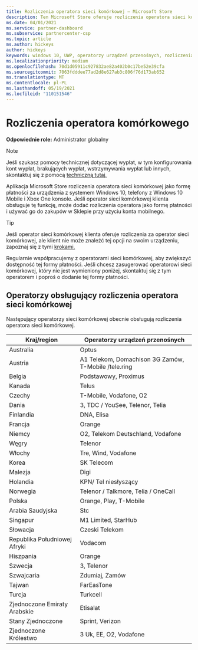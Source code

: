 ```yaml
---
title: Rozliczenia operatora sieci komórkowej — Microsoft Store
description: Ten Microsoft Store oferuje rozliczenia operatora sieci komórkowej jako formę płatności dla operatorów sieci komórkowej, którzy obsługują tę funkcję.
ms.date: 04/01/2021
ms.service: partner-dashboard
ms.subservice: partnercenter-csp
ms.topic: article
ms.author: hickeys
author: hickeys
keywords: windows 10, UWP, operatorzy urządzeń przenośnych, rozliczenia za urządzenia przenośne, rozliczenia operatora sieci komórkowej
ms.localizationpriority: medium
ms.openlocfilehash: 70d1d05911c927832ae82a402b0c17be52e39cfa
ms.sourcegitcommit: 7063fdddee77ad2d8e627ab3c806f76d173ab652
ms.translationtype: MT
ms.contentlocale: pl-PL
ms.lasthandoff: 05/19/2021
ms.locfileid: "110151546"
---
```

# <a name="mobile-operator-billing"></a>Rozliczenia operatora komórkowego

**Odpowiednie role:** Administrator globalny

> [!NOTE]
> Jeśli szukasz pomocy technicznej dotyczącej wypłat, w tym konfigurowania kont wypłat, brakujących wypłat, wstrzymywania wypłat lub innych, skontaktuj się z pomocą [techniczną tutaj.](https://developer.microsoft.com/windows/support)

Aplikacja Microsoft Store rozliczenia operatora sieci komórkowej jako formę płatności za urządzenia z systemem Windows 10, telefony z Windows 10 Mobile i Xbox One konsole. Jeśli operator sieci komórkowej klienta obsługuje tę funkcję, może dodać rozliczenia operatora jako formę płatności i używać go do zakupów w Sklepie przy użyciu konta mobilnego.

> [!TIP]
> Jeśli operator sieci komórkowej klienta oferuje rozliczenia za operator sieci komórkowej, ale klient nie może znaleźć tej opcji na swoim urządzeniu, zapoznaj się z tymi [krokami.](https://support.microsoft.com/instantanswers/b25d6dd6-fb8b-3710-1e13-4d30eb01b51f)

Regularnie współpracujemy z operatorami sieci komórkowej, aby zwiększyć dostępność tej formy płatności. Jeśli chcesz zasugerować operatorowi sieci komórkowej, który nie jest wymieniony poniżej, skontaktuj się z tym operatorem i poproś o dodanie tej formy płatności.

## <a name="operators-that-support-mobile-operator-billing"></a>Operatorzy obsługujący rozliczenia operatora sieci komórkowej

Następujący operatorzy sieci komórkowej obecnie obsługują rozliczenia operatora sieci komórkowej.

| Kraj/region       | Operatorzy urządzeń przenośnych                                        |
|----------------------|---------------------------------------------------------|
| Australia            | Optus                                                   |
| Austria              | A1 Telekom, Domachison 3G Zamów, T-Mobile /tele.ring  |
| Belgia              | Podstawowy, Proximus                                          |
| Kanada               | Telus                                                   |
| Czechy              | T-Mobile, Vodafone, O2                                  |
| Dania              | 3, TDC / YouSee, Telenor, Telia                         |
| Finlandia              | DNA, Elisa                                              |
| Francja               | Orange                                                  |
| Niemcy              | O2, Telekom Deutschland, Vodafone                       |
| Węgry              | Telenor                                                 |
| Włochy                | Tre, Wind, Vodafone                                     |
| Korea                | SK Telecom                                              |
| Malezja             | Digi                                                    |
| Holandia          | KPN/ Tel niesłyszący                                 |
| Norwegia               | Telenor / Talkmore, Telia / OneCall                     |
| Polska               | Orange, Play, T-Mobile                                  |
| Arabia Saudyjska         | Stc                                                     |
| Singapur            | M1 Limited, StarHub                                     |
| Słowacja             | Czeski Telekom                                          |
| Republika Południowej Afryki         | Vodacom                                                 |
| Hiszpania                | Orange                                                  |
| Szwecja               | 3, Telenor                                              |
| Szwajcaria          | Zdumiaj, Zamów                                       |
| Tajwan               | FarEasTone                                              |
| Turcja               | Turkcell                                                |
| Zjednoczone Emiraty Arabskie | Etisalat                                                |
| Stany Zjednoczone        | Sprint, Verizon                                         |
| Zjednoczone Królestwo       | 3 Uk, EE, O2, Vodafone                                 |
